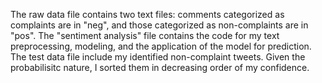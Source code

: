 The raw data file contains two text files: comments categorized as complaints are in "neg", and those categorized as non-complaints are in "pos".
The "sentiment analysis" file contains the code for my text preprocessing, modeling, and the application of the model for prediction.
The test data file include my identified non-complaint tweets. Given the probabilisitc nature, I sorted them in decreasing order of my confidence.
